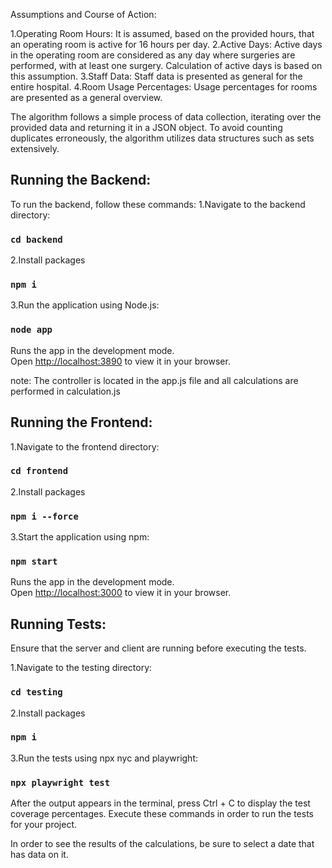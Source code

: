 Assumptions and Course of Action:

1.Operating Room Hours: It is assumed, based on the provided hours, that an operating room is active for 16 hours per day.
2.Active Days: Active days in the operating room are considered as any day where surgeries are performed, with at least one surgery. Calculation of active days is based on this assumption.
3.Staff Data: Staff data is presented as general for the entire hospital.
4.Room Usage Percentages: Usage percentages for rooms are presented as a general overview.

The algorithm follows a simple process of data collection, iterating over the provided data and returning it in a JSON object. To avoid counting duplicates erroneously, the algorithm utilizes data structures such as sets extensively.

## Running the Backend:
To run the backend, follow these commands:
1.Navigate to the backend directory:
### `cd backend`
2.Install packages
### `npm i`
3.Run the application using Node.js:
### `node app`

Runs the app in the development mode.\
Open [http://localhost:3890](http://localhost:3000) to view it in your browser.

note: The controller is located in the app.js file and all calculations are performed in calculation.js

## Running the Frontend:

1.Navigate to the frontend directory:
### `cd frontend`
2.Install packages
### `npm i --force`
3.Start the application using npm:
### `npm start`

Runs the app in the development mode.\
Open [http://localhost:3000](http://localhost:3000) to view it in your browser.

## Running Tests:
Ensure that the server and client are running before executing the tests.

1.Navigate to the testing directory:
### `cd testing`
2.Install packages
### `npm i`
3.Run the tests using npx nyc and playwright:
### `npx playwright test`

After the output appears in the terminal, press Ctrl + C to display the test coverage percentages.
Execute these commands in order to run the tests for your project.

In order to see the results of the calculations, be sure to select a date that has data on it.